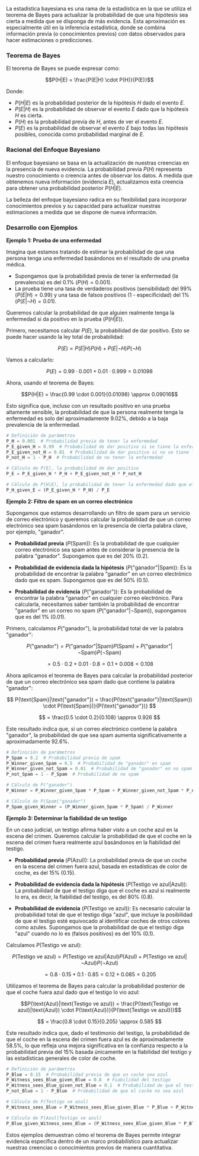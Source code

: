 La estadística bayesiana es una rama de la estadística en la que se utiliza el teorema de Bayes para actualizar la probabilidad de que una hipótesis sea cierta a medida que se disponga de más evidencia. Esta aproximación es especialmente útil en la inferencia estadística, donde se combina información previa (o conocimientos previos) con datos observados para hacer estimaciones o predicciones.

### Teorema de Bayes

El teorema de Bayes se puede expresar como:

$$P(H|E) = \frac{P(E|H) \cdot P(H)}{P(E)}$$

Donde:
- $P(H|E)$ es la probabilidad posterior de la hipótesis $H$ dado el evento $E$.
- $P(E|H)$ es la probabilidad de observar el evento $E$ dado que la hipótesis $H$ es cierta.
- $P(H)$ es la probabilidad previa de $H$, antes de ver el evento $E$.
- $P(E)$ es la probabilidad de observar el evento $E$ bajo todas las hipótesis posibles, conocida como probabilidad marginal de $E$.

### Racional del Enfoque Bayesiano

El enfoque bayesiano se basa en la actualización de nuestras creencias en la presencia de nueva evidencia. La probabilidad previa $P(H)$ representa nuestro conocimiento o creencia antes de observar los datos. A medida que obtenemos nueva información (evidencia $E$), actualizamos esta creencia para obtener una probabilidad posterior $P(H|E)$.

La belleza del enfoque bayesiano radica en su flexibilidad para incorporar conocimientos previos y su capacidad para actualizar nuestras estimaciones a medida que se dispone de nueva información.

### Desarrollo con Ejemplos

**Ejemplo 1: Prueba de una enfermedad**

Imagina que estamos tratando de estimar la probabilidad de que una persona tenga una enfermedad basándonos en el resultado de una prueba médica.

- Supongamos que la probabilidad previa de tener la enfermedad (la prevalencia) es del 0.1% $(P(H) = 0.001)$.
- La prueba tiene una tasa de verdaderos positivos (sensibilidad) del 99% ($P(E|H) = 0.99$) y una tasa de falsos positivos (1 - especificidad) del 1% ($P(E|\neg H) = 0.01$).

Queremos calcular la probabilidad de que alguien realmente tenga la enfermedad si da positivo en la prueba $(P(H|E))$.

Primero, necesitamos calcular $P(E)$, la probabilidad de dar positivo. Esto se puede hacer usando la ley total de probabilidad:

$$P(E) = P(E|H)P(H) + P(E|\neg H)P(\neg H)$$

Vamos a calcularlo:

$$P(E) = 0.99 \cdot 0.001 + 0.01 \cdot 0.999 = 0.01098$$

Ahora, usando el teorema de Bayes:

$$P(H|E) = \frac{0.99 \cdot 0.001}{0.01098} \approx 0.09016$$

Esto significa que, incluso con un resultado positivo en una prueba altamente sensible, la probabilidad de que la persona realmente tenga la enfermedad es solo del aproximadamente 9.02%, debido a la baja prevalencia de la enfermedad.

```python
# Definición de parámetros
P_H = 0.001  # Probabilidad previa de tener la enfermedad
P_E_given_H = 0.99  # Probabilidad de dar positivo si se tiene la enfermedad
P_E_given_not_H = 0.01  # Probabilidad de dar positivo si no se tiene la enfermedad
P_not_H = 1 - P_H  # Probabilidad de no tener la enfermedad

# Cálculo de P(E), la probabilidad de dar positivo
P_E = P_E_given_H * P_H + P_E_given_not_H * P_not_H

# Cálculo de P(H|E), la probabilidad de tener la enfermedad dado que el resultado es positivo
P_H_given_E = (P_E_given_H * P_H) / P_E
```

**Ejemplo 2: Filtro de spam en un correo electrónico**

Supongamos que estamos desarrollando un filtro de spam para un servicio de correo electrónico y queremos calcular la probabilidad de que un correo electrónico sea spam basándonos en la presencia de cierta palabra clave, por ejemplo, "ganador".

- **Probabilidad previa** ($P(\text{Spam}))$: Es la probabilidad de que cualquier correo electrónico sea spam antes de considerar la presencia de la palabra "ganador". Supongamos que es del 20% ($0.2$).

- **Probabilidad de evidencia dada la hipótesis** ($P(\text{"ganador"}|\text{Spam}))$: Es la probabilidad de encontrar la palabra "ganador" en un correo electrónico dado que es spam. Supongamos que es del 50% ($0.5$).

- **Probabilidad de evidencia** ($P(\text{"ganador"}))$: Es la probabilidad de encontrar la palabra "ganador" en cualquier correo electrónico. Para calcularla, necesitamos saber también la probabilidad de encontrar "ganador" en un correo no spam ($P(\text{"ganador"}|\neg\text{Spam}))$, supongamos que es del 1% ($0.01$).

Primero, calculamos $P(\text{"ganador"})$, la probabilidad total de ver la palabra "ganador":

$$ P(\text{"ganador"}) = P(\text{"ganador"}|\text{Spam})P(\text{Spam}) + P(\text{"ganador"}|\neg\text{Spam})P(\neg\text{Spam}) $$

$$ = 0.5 \cdot 0.2 + 0.01 \cdot 0.8 = 0.1 + 0.008 = 0.108 $$

Ahora aplicamos el teorema de Bayes para calcular la probabilidad posterior de que un correo electrónico sea spam dado que contiene la palabra "ganador":

$$ P(\text{Spam}|\text{"ganador"}) = \frac{P(\text{"ganador"}|\text{Spam}) \cdot P(\text{Spam})}{P(\text{"ganador"})} $$

$$ = \frac{0.5 \cdot 0.2}{0.108} \approx 0.926 $$

Este resultado indica que, si un correo electrónico contiene la palabra "ganador", la probabilidad de que sea spam aumenta significativamente a aproximadamente 92.6%.

```python
# Definición de parámetros
P_Spam = 0.2  # Probabilidad previa de spam
P_Winner_given_Spam = 0.5  # Probabilidad de "ganador" en spam
P_Winner_given_not_Spam = 0.01  # Probabilidad de "ganador" en no spam
P_not_Spam = 1 - P_Spam  # Probabilidad de no spam

# Cálculo de P("ganador")
P_Winner = P_Winner_given_Spam * P_Spam + P_Winner_given_not_Spam * P_not_Spam

# Cálculo de P(Spam|"ganador")
P_Spam_given_Winner = (P_Winner_given_Spam * P_Spam) / P_Winner
```

**Ejemplo 3: Determinar la fiabilidad de un testigo**

En un caso judicial, un testigo afirma haber visto a un coche azul en la escena del crimen. Queremos calcular la probabilidad de que el coche en la escena del crimen fuera realmente azul basándonos en la fiabilidad del testigo.

- **Probabilidad previa** ($P(\text{Azul}))$: La probabilidad previa de que un coche en la escena del crimen fuera azul, basada en estadísticas de color de coche, es del 15% ($0.15$).

- **Probabilidad de evidencia dada la hipótesis** ($P(\text{Testigo ve azul}|\text{Azul}))$: La probabilidad de que el testigo diga que el coche es azul si realmente lo era, es decir, la fiabilidad del testigo, es del 80% ($0.8$).

- **Probabilidad de evidencia** ($P(\text{Testigo ve azul}))$: Es necesario calcular la probabilidad total de que el testigo diga "azul", que incluye la posibilidad de que el testigo esté equivocado al identificar coches de otros colores como azules. Supongamos que la probabilidad de que el testigo diga "azul" cuando no lo es (falsos positivos) es del 10% ($0.1$).

Calculamos $P(\text{Testigo ve azul})$:

$$P(\text{Testigo ve azul}) = P(\text{Testigo ve azul}|\text{Azul})P(\text{Azul}) + P(\text{Testigo ve azul}|\neg\text{Azul})P(\neg\text{Azul})$$

$$ = 0.8 \cdot 0.15 + 0.1 \cdot 0.85 = 0.12 + 0.085 = 0.205 $$

Utilizamos el teorema de Bayes para calcular la probabilidad posterior de que el coche fuera azul dado que el testigo lo vio azul:

$$P(\text{Azul}|\text{Testigo ve azul}) = \frac{P(\text{Testigo ve azul}|\text{Azul}) \cdot P(\text{Azul})}{P(\text{Testigo ve azul})}$$

$$ = \frac{0.8 \cdot 0.15}{0.205} \approx 0.585 $$

Este resultado indica que, dado el testimonio del testigo, la probabilidad de que el coche en la escena del crimen fuera azul es de aproximadamente 58.5%, lo que refleja una mejora significativa en la confianza respecto a la probabilidad previa del 15% basada únicamente en la fiabilidad del testigo y las estadísticas generales de color de coche.

```python
# Definición de parámetros
P_Blue = 0.15  # Probabilidad previa de que un coche sea azul
P_Witness_sees_Blue_given_Blue = 0.8  # Fiabilidad del testigo
P_Witness_sees_Blue_given_not_Blue = 0.1  # Probabilidad de que el testigo diga "azul" incorrectamente
P_not_Blue = 1 - P_Blue  # Probabilidad de que el coche no sea azul

# Cálculo de P(Testigo ve azul)
P_Witness_sees_Blue = P_Witness_sees_Blue_given_Blue * P_Blue + P_Witness_sees_Blue_given_not_Blue * P_not_Blue

# Cálculo de P(Azul|Testigo ve azul)
P_Blue_given_Witness_sees_Blue = (P_Witness_sees_Blue_given_Blue * P_Blue) / P_Witness_sees_Blue
```

Estos ejemplos demuestran cómo el teorema de Bayes permite integrar evidencia específica dentro de un marco probabilístico para actualizar nuestras creencias o conocimientos previos de manera cuantitativa.